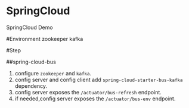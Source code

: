 # SpringCloud
SpringCloud Demo

#Environment
zookeeper
kafka

#Step

##spring-cloud-bus
1. configure `zookeeper` and `kafka`.
2. config server and config client add `spring-cloud-starter-bus-kafka` dependency.
3. config server exposes the `/actuator/bus-refresh` endpoint. 
4. if needed,config server exposes the `/actuator/bus-env` endpoint. 

